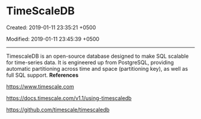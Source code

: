 # TimeScaleDB

Created: 2019-01-11 23:35:21 +0500

Modified: 2019-01-11 23:45:39 +0500

---

TimescaleDB is an open-source database designed to make SQL scalable for time-series data. It is engineered up from PostgreSQL, providing automatic partitioning across time and space (partitioning key), as well as full SQL support.
**References**

<https://www.timescale.com>

<https://docs.timescale.com/v1.1/using-timescaledb>

<https://github.com/timescale/timescaledb>
